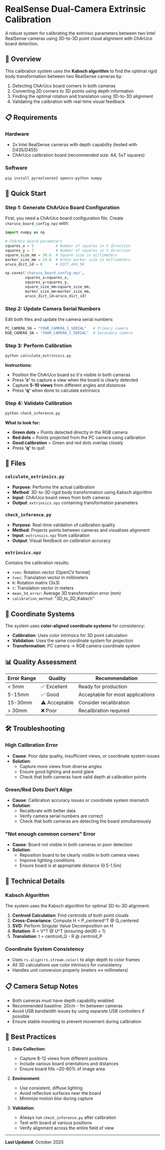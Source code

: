 # RealSense Dual-Camera Extrinsic Calibration

A robust system for calibrating the extrinsic parameters between two Intel RealSense cameras using 3D-to-3D point cloud alignment with ChArUco board detection.

## 🎯 Overview

This calibration system uses the **Kabsch algorithm** to find the optimal rigid body transformation between two RealSense cameras by:
1. Detecting ChArUco board corners in both cameras
2. Converting 2D corners to 3D points using depth information
3. Finding the optimal rotation and translation using 3D-to-3D alignment
4. Validating the calibration with real-time visual feedback

## 📋 Requirements

### Hardware
- 2x Intel RealSense cameras with depth capability (tested with D435/D455)
- ChArUco calibration board (recommended size: A4, 5x7 squares)

### Software
```bash
pip install pyrealsense2 opencv-python numpy
```

## 🚀 Quick Start

### Step 1: Generate ChArUco Board Configuration
First, you need a ChArUco board configuration file. Create `charuco_board_config.npz` with:
```python
import numpy as np

# ChArUco board parameters
squares_x = 5          # Number of squares in X direction
squares_y = 7          # Number of squares in Y direction  
square_size_mm = 30.0  # Square size in millimeters
marker_size_mm = 24.0  # ArUco marker size in millimeters
aruco_dict_id = 0      # DICT_4X4_50

np.savez('charuco_board_config.npz',
         squares_x=squares_x,
         squares_y=squares_y,
         square_size_mm=square_size_mm,
         marker_size_mm=marker_size_mm,
         aruco_dict_id=aruco_dict_id)
```

### Step 2: Update Camera Serial Numbers
Edit both files and update the camera serial numbers:
```python
PC_CAMERA_SN = "YOUR_CAMERA_1_SERIAL"   # Primary camera
RGB_CAMERA_SN = "YOUR_CAMERA_2_SERIAL"  # Secondary camera
```

### Step 3: Perform Calibration
```bash
python calculate_extrinsics.py
```

**Instructions:**
- Position the ChArUco board so it's visible in both cameras
- Press **'c'** to capture a view when the board is clearly detected
- Capture **5-10 views** from different angles and distances
- Press **'q'** when done to calculate extrinsics

### Step 4: Validate Calibration
```bash
python check_inference.py
```

**What to look for:**
- **Green dots** = Points detected directly in the RGB camera
- **Red dots** = Points projected from the PC camera using calibration
- **Good calibration** = Green and red dots overlap closely
- Press **'q'** to quit

## 📁 Files

### `calculate_extrinsics.py`
- **Purpose**: Performs the actual calibration
- **Method**: 3D-to-3D rigid body transformation using Kabsch algorithm
- **Input**: ChArUco board views from both cameras
- **Output**: `extrinsics.npz` containing transformation parameters

### `check_inference.py`  
- **Purpose**: Real-time validation of calibration quality
- **Method**: Projects points between cameras and visualizes alignment
- **Input**: `extrinsics.npz` from calibration
- **Output**: Visual feedback on calibration accuracy

### `extrinsics.npz`
Contains the calibration results:
- `rvec`: Rotation vector (OpenCV format)
- `tvec`: Translation vector in millimeters
- `R`: Rotation matrix (3x3)
- `t`: Translation vector in meters
- `mean_3d_error`: Average 3D transformation error (mm)
- `calibration_method`: "3D_to_3D_Kabsch"

## 🔧 Coordinate Systems

The system uses **color-aligned coordinate systems** for consistency:
- **Calibration**: Uses color intrinsics for 3D point calculation
- **Validation**: Uses the same coordinate system for projection
- **Transformation**: PC camera → RGB camera coordinate system

## 📊 Quality Assessment

| Error Range | Quality | Recommendation |
|-------------|---------|----------------|
| < 5mm       | ✅ Excellent | Ready for production |
| 5-15mm      | ✅ Good | Acceptable for most applications |
| 15-30mm     | ⚠️ Acceptable | Consider recalibration |
| > 30mm      | ❌ Poor | Recalibration required |

## 🛠️ Troubleshooting

### High Calibration Error
- **Cause**: Poor data quality, insufficient views, or coordinate system issues
- **Solution**: 
  - Capture more views from diverse angles
  - Ensure good lighting and avoid glare
  - Check that both cameras have valid depth at calibration points

### Green/Red Dots Don't Align
- **Cause**: Calibration accuracy issues or coordinate system mismatch
- **Solution**:
  - Recalibrate with better data
  - Verify camera serial numbers are correct
  - Check that both cameras are detecting the board simultaneously

### "Not enough common corners" Error
- **Cause**: Board not visible in both cameras or poor detection
- **Solution**:
  - Reposition board to be clearly visible in both camera views
  - Improve lighting conditions
  - Ensure board is at appropriate distance (0.5-1.5m)

## 🔬 Technical Details

### Kabsch Algorithm
The system uses the Kabsch algorithm for optimal 3D-to-3D alignment:
1. **Centroid Calculation**: Find centroids of both point clouds
2. **Cross-Covariance**: Compute H = P_centered^T @ Q_centered  
3. **SVD**: Perform Singular Value Decomposition on H
4. **Rotation**: R = V^T @ U^T (ensuring det(R) = 1)
5. **Translation**: t = centroid_Q - R @ centroid_P

### Coordinate System Consistency
- Uses `rs.align(rs.stream.color)` to align depth to color frames
- All 3D calculations use color intrinsics for consistency
- Handles unit conversion properly (meters ↔ millimeters)

## 📋 Camera Setup Notes

- Both cameras must have depth capability enabled
- Recommended baseline: 20cm - 1m between cameras
- Avoid USB bandwidth issues by using separate USB controllers if possible
- Ensure stable mounting to prevent movement during calibration

## 🎯 Best Practices

1. **Data Collection**:
   - Capture 8-12 views from different positions
   - Include various board orientations and distances
   - Ensure board fills ~20-60% of image area

2. **Environment**:
   - Use consistent, diffuse lighting
   - Avoid reflective surfaces near the board
   - Minimize motion blur during capture

3. **Validation**:
   - Always run `check_inference.py` after calibration
   - Test with board at various positions
   - Verify alignment across the entire field of view

---
**Last Updated**: October 2025
